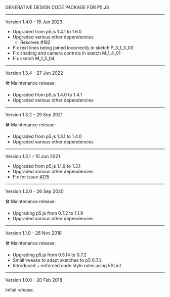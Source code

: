 GENERATIVE DESIGN CODE PACKAGE FOR P5.JS

----------------------------------------------------------------
Version 1.4.0 - 18 Jun 2023

* Upgraded from p5.js 1.4.1 to 1.6.0
* Upgraded various other dependencies
  * Resolves #182
* Fix text lines being joined incorrectly in sketch P_3_1_3_03
* Fix shading and camera controls in sketch M_1_4_01
* Fix sketch M_1_5_04


----------------------------------------------------------------
Version 1.3.4 - 27 Jun 2022

🛠 Maintenance release:

* Upgraded from p5.js 1.4.0 to 1.4.1
* Upgraded various other dependencies


----------------------------------------------------------------
Version 1.3.2 - 29 Sep 2021

🛠 Maintenance release:

* Upgraded from p5.js 1.3.1 to 1.4.0
* Upgraded various other dependencies


----------------------------------------------------------------
Version 1.3.1 - 10 Jun 2021

* Upgraded from p5.js 1.1.9 to 1.3.1
* Upgraded various other dependencies
* Fix for issue [#175](https://github.com/generative-design/Code-Package-p5.js/issues/175)


----------------------------------------------------------------
Version 1.2.0 - 26 Sep 2020

🛠 Maintenance release:

* Upgrading p5.js from 0.7.2 to 1.1.9
* Upgraded various other dependencies


----------------------------------------------------------------
Version 1.1.0 - 26 Nov 2018

🛠 Maintenance release:

* Upgrading p5.js from 0.5.14 to 0.7.2
* Small tweaks to adapt sketches to p5 0.7.2
* Introduced + enforced code style rules using ESLint


----------------------------------------------------------------
Version 1.0.0 - 20 Feb 2018

Initial release.
